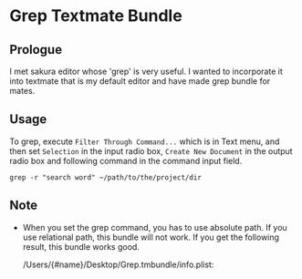 Grep Textmate Bundle
====================

## Prologue

I met sakura editor whose 'grep' is very useful. I wanted to incorporate it into textmate that is my default editor and have made grep bundle for mates.

## Usage

To grep, execute `Filter Through Command...` which is in Text menu, and then set `Selection` in the input radio box, `Create New Document` in the output radio box and following command in the command input field.

    grep -r "search word" ~/path/to/the/project/dir

## Note

* When you set the grep command, you has to use absolute path. If you use relational path, this bundle will not work. If you get the following result, this bundle works good.

    /Users/{#name}/Desktop/Grep.tmbundle/info.plist:<?xml version="1.0" encoding="UTF-8"?>
